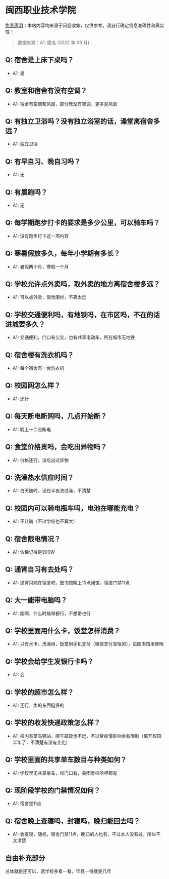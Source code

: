 # 闽西职业技术学院

[免责声明](https://colleges.chat/#_3)：本站内容均来源于问卷收集，仅供参考，请自行确定信息准确性和真实性！

> 数据来源：A1: 匿名 (2022 年 06 月)

## Q: 宿舍是上床下桌吗？

- A1: 是

## Q: 教室和宿舍有没有空调？

- A1: 宿舍有空调和风扇，部分教室有空调，更多是风扇

## Q: 有独立卫浴吗？没有独立浴室的话，澡堂离宿舍多远？

- A1: 独立卫浴

## Q: 有早自习、晚自习吗？

- A1: 无

## Q: 有晨跑吗？

- A1: 无

## Q: 每学期跑步打卡的要求是多少公里，可以骑车吗？

- A1: 没有跑步打卡这一项内容

## Q: 寒暑假放多久，每年小学期有多长？

- A1: 暑假两个月，寒假一个月

## Q: 学校允许点外卖吗，取外卖的地方离宿舍楼多远？

- A1: 可以点外卖，宿舍围栏，不算太远

## Q: 学校交通便利吗，有地铁吗，在市区吗，不在的话进城要多久？

- A1: 交通便利，门口有公交，也有共享电动车，所在城市无地铁

## Q: 宿舍楼有洗衣机吗？

- A1: 每个宿舍有一台洗衣机

## Q: 校园网怎么样？

- A1: 还行

## Q: 每天断电断网吗，几点开始断？

- A1: 晚上十二点断电

## Q: 食堂价格贵吗，会吃出异物吗？

- A1: 价格还行，没吃出过异物

## Q: 洗澡热水供应时间？

- A1: 白天随时，没在半夜洗过澡，不清楚

## Q: 校园内可以骑电瓶车吗，电池在哪能充电？

- A1: 不让骑（不过学校也不算大）

## Q: 宿舍限电情况？

- A1: 依稀记得是900W

## Q: 通宵自习有去处吗？

- A1: 通宵只能在宿舍吧，图书馆晚上10点闭馆，宿舍门禁11点

## Q: 大一能带电脑吗？

- A1: 能啊，什么时候带都行，不想带也行

## Q: 学校里面用什么卡，饭堂怎样消费？

- A1: 只有水卡，洗澡用，饭堂用手机支付（微信支付宝啥的），进图书馆用微哨

## Q: 学校会给学生发银行卡吗？

- A1: 会

## Q: 学校的超市怎么样？

- A1: 还行，卖的东西挺多的

## Q: 学校的收发快递政策怎么样？

- A1: 校内有菜鸟驿站，顺丰邮政也不远，不过受疫情影响会有限制（离开校园半年了，不清楚有没有变化）

## Q: 学校里面的共享单车数目与种类如何？

- A1: 学校里无共享单车，校门口有，美团青桔哈啰都有

## Q: 现阶段学校的门禁情况如何？

- A1: 宿舍是11点

## Q: 宿舍晚上查寝吗，封寝吗，晚归能回去吗？

- A1: 会查寝，随机，宿舍门禁11点，晚归的人也有，不过本人没有过，所以不太清楚

## 自由补充部分

总体就是还可以，选学校多看一看，毕竟一待就是几年